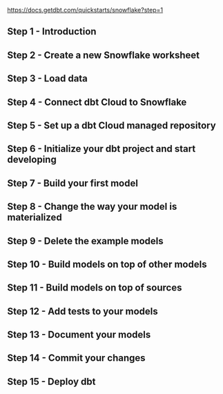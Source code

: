 https://docs.getdbt.com/quickstarts/snowflake?step=1

## Step 1 - Introduction​

## Step 2 - Create a new Snowflake worksheet​

## Step 3 - Load data​

## Step 4 - Connect dbt Cloud to Snowflake​

## Step 5 - Set up a dbt Cloud managed repository​

## Step 6 - Initialize your dbt project​ and start developing​

## Step 7 - Build your first model​

## Step 8 - Change the way your model is materialized​

## Step 9 - Delete the example models​

## Step 10 - Build models on top of other models​

## Step 11 - Build models on top of sources​

## Step 12 - Add tests to your models​

## Step 13 - Document your models​

## Step 14 - Commit your changes​

## Step 15 - Deploy dbt​